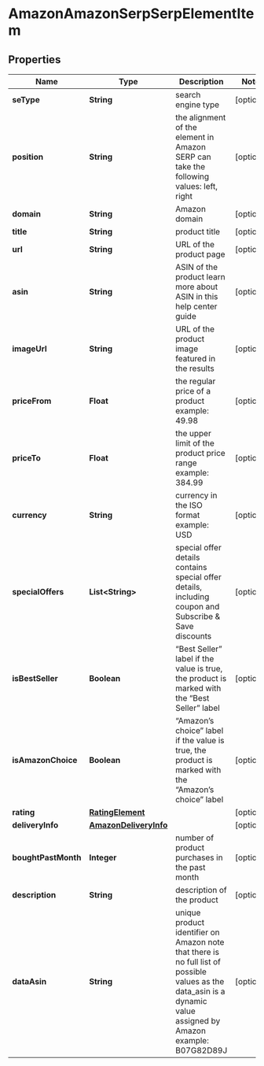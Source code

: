 

# AmazonAmazonSerpSerpElementItem


## Properties

| Name | Type | Description | Notes |
|------------ | ------------- | ------------- | -------------|
|**seType** | **String** | search engine type |  [optional] |
|**position** | **String** | the alignment of the element in Amazon SERP can take the following values: left, right |  [optional] |
|**domain** | **String** | Amazon domain |  [optional] |
|**title** | **String** | product title |  [optional] |
|**url** | **String** | URL of the product page |  [optional] |
|**asin** | **String** | ASIN of the product learn more about ASIN in this help center guide |  [optional] |
|**imageUrl** | **String** | URL of the product image featured in the results |  [optional] |
|**priceFrom** | **Float** | the regular price of a product example: 49.98 |  [optional] |
|**priceTo** | **Float** | the upper limit of the product price range example: 384.99 |  [optional] |
|**currency** | **String** | currency in the ISO format example: USD |  [optional] |
|**specialOffers** | **List&lt;String&gt;** | special offer details contains special offer details, including coupon and Subscribe &amp; Save discounts |  [optional] |
|**isBestSeller** | **Boolean** | “Best Seller” label if the value is true, the product is marked with the “Best Seller” label |  [optional] |
|**isAmazonChoice** | **Boolean** | “Amazon’s choice” label if the value is true, the product is marked with the “Amazon’s choice” label |  [optional] |
|**rating** | [**RatingElement**](RatingElement.md) |  |  [optional] |
|**deliveryInfo** | [**AmazonDeliveryInfo**](AmazonDeliveryInfo.md) |  |  [optional] |
|**boughtPastMonth** | **Integer** | number of product purchases in the past month |  [optional] |
|**description** | **String** | description of the product |  [optional] |
|**dataAsin** | **String** | unique product identifier on Amazon note that there is no full list of possible values as the data_asin is a dynamic value assigned by Amazon example: B07G82D89J |  [optional] |



